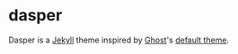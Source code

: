 # dasper
Dasper is a [Jekyll](http://jekyllrb.com/) theme inspired by [Ghost](https://ghost.org/)'s [default theme](https://demo.ghost.io/).

